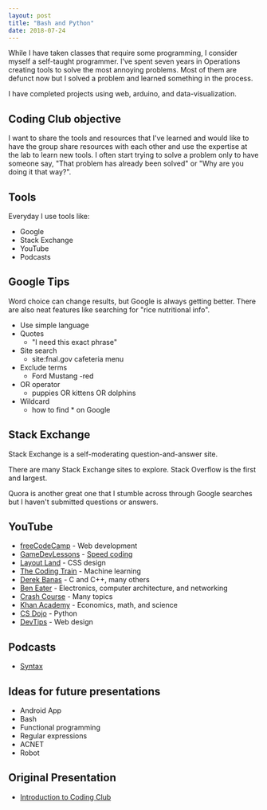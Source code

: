 ```yaml
---
layout: post
title: "Bash and Python"
date: 2018-07-24
---
```


While I have taken classes that require some programming, I consider myself a self-taught programmer. I've spent seven years in Operations creating tools to solve the most annoying problems. Most of them are defunct now but I solved a problem and learned something in the process.

I have completed projects using web, arduino, and data-visualization.

## Coding Club objective

I want to share the tools and resources that I've learned and would like to have the group share resources with each other and use the expertise at the lab to learn new tools. I often start trying to solve a problem only to have someone say, "That problem has already been solved" or "Why are you doing it that way?".

## Tools

Everyday I use tools like:

- Google
- Stack Exchange
- YouTube
- Podcasts

## Google Tips

Word choice can change results, but Google is always getting better. There are also neat features like searching for "rice nutritional info".

- Use simple language
- Quotes
  - "I need this exact phrase"
- Site search
  - site:fnal.gov cafeteria menu
- Exclude terms
  - Ford Mustang -red
- OR operator
  - puppies OR kittens OR dolphins
- Wildcard
  - how to find \* on Google

## Stack Exchange

Stack Exchange is a self-moderating question-and-answer site.

There are many Stack Exchange sites to explore. Stack Overflow is the first and largest.

Quora is another great one that I stumble across through Google searches but I haven't submitted questions or answers.

## YouTube

- [freeCodeCamp](https://www.youtube.com/channel/UC8butISFwT-Wl7EV0hUK0BQ) - Web development
- [GameDevLessons](https://www.youtube.com/user/GameDevLessons) - [Speed coding](https://www.youtube.com/playlist?list=PL4OYAXeFeHn_R5C-MrukdxhUCU998zP1o)
- [Layout Land](https://www.youtube.com/channel/UC7TizprGknbDalbHplROtag) - CSS design
- [The Coding Train](https://www.youtube.com/user/shiffman) - Machine learning
- [Derek Banas](https://www.youtube.com/user/derekbanas) - C and C++, many others
- [Ben Eater](https://www.youtube.com/user/eaterbc) - Electronics, computer architecture, and networking
- [Crash Course](https://www.youtube.com/user/crashcourse) - Many topics
- [Khan Academy](https://www.youtube.com/user/khanacademy) - Economics, math, and science
- [CS Dojo](https://www.youtube.com/channel/UCxX9wt5FWQUAAz4UrysqK9A) - Python
- [DevTips](https://www.youtube.com/user/DevTipsForDesigners) - Web design

## Podcasts

- [Syntax](https://syntax.fm/)

## Ideas for future presentations

- Android App
- Bash
- Functional programming
- Regular expressions
- ACNET
- Robot

## Original Presentation

- [Introduction to Coding Club](/presentations/intro/Introduction.pdf)
